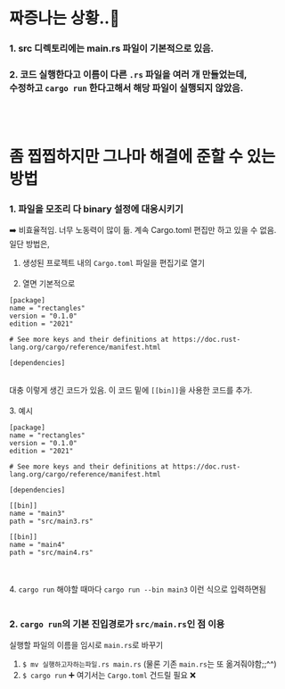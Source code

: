 # 짜증나는 상황..💢
### 1. src 디렉토리에는 main.rs 파일이 기본적으로 있음.<br>
### 2. 코드 실행한다고 이름이 다른 ```.rs``` 파일을 여러 개 만들었는데,<br>수정하고 ```cargo run``` 한다고해서 해당 파일이 실행되지 않았음.
<br><br>
# 좀 찝찝하지만 그나마 해결에 준할 수 있는 방법
### 1. 파일을 모조리 다 binary 설정에 대응시키기
➡️ 비효율적임. 너무 노동력이 많이 듦. 계속 Cargo.toml 편집만 하고 있을 수 없음.<br>
일단 방법은,
1. 생성된 프로젝트 내의 ```Cargo.toml``` 파일을 편집기로 열기<br><br>
2. 열면 기본적으로
  ```vim
  [package]
  name = "rectangles"
  version = "0.1.0"
  edition = "2021"
  
  # See more keys and their definitions at https://doc.rust-lang.org/cargo/reference/manifest.html
  
  [dependencies]
  ```
   <br>
   대충 이렇게 생긴 코드가 있음. 이 코드 밑에 <code>[[bin]]</code>을 사용한 코드를 추가.
<br><br>
3. 예시

  ```vim
  [package]
  name = "rectangles"
  version = "0.1.0"
  edition = "2021"
  
  # See more keys and their definitions at https://doc.rust-lang.org/cargo/reference/manifest.html
  
  [dependencies]
  
  [[bin]]
  name = "main3"
  path = "src/main3.rs"

  [[bin]]
  name = "main4"
  path = "src/main4.rs"
  ```
<br><br>
4. ```cargo run``` 해야할 때마다 ```cargo run --bin main3``` 이런 식으로 입력하면됨
<br><br>
### 2. <code>cargo run</code>의 기본 진입경로가 <code>src/main.rs</code>인 점 이용
실행할 파일의 이름을 임시로 ```main.rs```로 바꾸기
1. ```$ mv 실행하고자하는파일.rs main.rs``` (물론 기존 ```main.rs```는 또 옮겨줘야함;;^^)
2. ```$ cargo run```
➕ 여기서는 ```Cargo.toml``` 건드릴 필요 ❌
